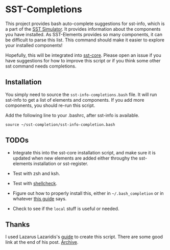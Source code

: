 # SST-Completions

This project provides bash auto-complete suggestions for sst-info, which is a part of the [SST Simulator](https://sst-simulator.org/). It provides information about the components you have installed. As SST-Elements provides so many components, it can be difficult to parse this list. This command should make it easier to explore your installed components!

Hopefully, this will be integrated into [sst-core](https://github.com/sstsimulator/sst-core). Please open an issue if you have suggestions for how to improve this script or if you think some other sst command needs completions.

## Installation

You simply need to source the `sst-info-completions.bash` file. It will run sst-info to get a list of elements and components. If you add more components, you should re-run this script.

Add the following line to your .bashrc, after sst-info is available.

```source ~/sst-completion/sst-info-completion.bash```

## TODOs

* Integrate this into the sst-core installation script, and make sure it is updated when new elements are added either throughy the sst-elements installation or sst-register.

* Test with zsh and ksh.

* Test with [shellcheck](https://www.shellcheck.net/).

* Figure out how to properly install this, either in `~/.bash_completion` or in whatever [this guide](https://github.com/scop/bash-completion/blob/master/README.md#faq) says.

* Check to see if the `local` stuff is useful or needed.

## Thanks

I used Lazarus Lazaridis's [guide](https://iridakos.com/programming/2018/03/01/bash-programmable-completion-tutorial) to create this script. There are some good link at the end of his post. [Archive](https://web.archive.org/web/20211027111231/https://iridakos.com/programming/2018/03/01/bash-programmable-completion-tutorial).
